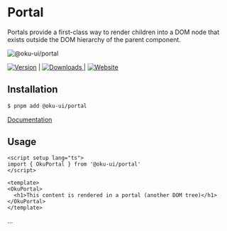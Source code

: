 # Portal
Portals provide a first-class way to render children into a DOM node that exists outside the DOM hierarchy of the parent component.

![@oku-ui/portal](./.github/assets/oku-portal.jpg)


<span><a href="https://www.npmjs.com/package/@oku-ui/portal "><img src="https://img.shields.io/npm/v/@oku-ui/portal?style=flat&colorA=18181B&colorB=28CF8D" alt="Version"></a> </span> | <span> <a href="https://www.npmjs.com/package/@oku-ui/portal"> <img src="https://img.shields.io/npm/dm/@oku-ui/portal?style=flat&colorA=18181B&colorB=28CF8D" alt="Downloads"> </a> </span> | <span> <a href="https://oku-ui.com/primitives/components/portal"><img src="https://img.shields.io/badge/Open%20Documentation-18181B" alt="Website"></a> </span>

## Installation

```sh
$ pnpm add @oku-ui/portal
```
[Documentation](https://oku-ui.com/primitives/components/portal)

## Usage

```vue
<script setup lang="ts">
import { OkuPortal } from '@oku-ui/portal'
</script>

<template>
<OkuPortal>
  <h1>This content is rendered in a portal (another DOM tree)</h1>
</OkuPortal>
</template>
```
...
